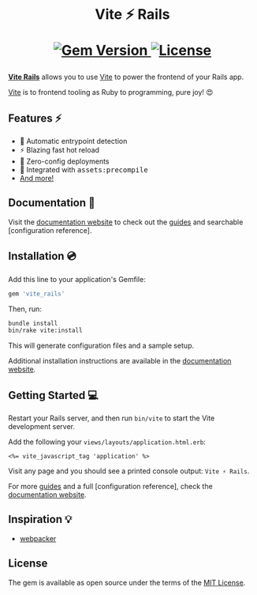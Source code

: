 <h1 align="center">
  Vite ⚡️ Rails
  <p align="center">
<!--     <a href="https://github.com/ElMassimo/vite_rails/actions">
      <img alt="Build Status" src="https://github.com/ElMassimo/vite_rails/workflows/build/badge.svg"/>
    </a> -->
    <!-- <a href="https://codeclimate.com/github/ElMassimo/vite_rails">
      <img alt="Maintainability" src="https://codeclimate.com/github/ElMassimo/vite_rails/badges/gpa.svg"/>
    </a>
    <a href="https://codeclimate.com/github/ElMassimo/vite_rails">
      <img alt="Test Coverage" src="https://codeclimate.com/github/ElMassimo/vite_rails/badges/coverage.svg"/>
    </a> -->
    <a href="https://rubygems.org/gems/vite_rails">
      <img alt="Gem Version" src="https://img.shields.io/gem/v/vite_rails.svg?colorB=e9573f"/>
    </a>
    <a href="https://github.com/ElMassimo/vite_rails/blob/master/LICENSE.txt">
      <img alt="License" src="https://img.shields.io/badge/license-MIT-428F7E.svg"/>
    </a>
  </p>
</h1>

[website]: https://vite-rails.netlify.app/
[features]: https://vite-rails.netlify.app/guide/introduction.html
[guides]: https://vite-rails.netlify.app/guide/
[config]: https://vite-rails.netlify.app/config/
[vite_rails]: https://github.com/ElMassimo/vite_rails
[webpacker]: https://github.com/rails/webpacker
[vite]: http://vitejs.dev/
[config file]: https://github.com/ElMassimo/vite_rails/blob/main/package/default.vite.json

[__Vite Rails__][vite_rails] allows you to use [Vite] to power the frontend of your Rails app.

[Vite] is to frontend tooling as Ruby to programming, pure joy! 😍

## Features ⚡️

- 🤖 Automatic entrypoint detection
- ⚡️ Blazing fast hot reload
- 🚀 Zero-config deployments
- 🤝 Integrated with <kbd>assets:precompile</kbd>
- [And more!][features]

## Documentation 📖

Visit the [documentation website][website] to check out the [guides] and searchable [configuration reference].

## Installation 💿

Add this line to your application's Gemfile:

```ruby
gem 'vite_rails'
```

Then, run:

```bash
bundle install
bin/rake vite:install
```

This will generate configuration files and a sample setup.

Additional installation instructions are available in the [documentation website][website].

## Getting Started 💻

Restart your Rails server, and then run `bin/vite` to start the Vite development server.

Add the following your `views/layouts/application.html.erb`:

```erb
<%= vite_javascript_tag 'application' %>
```

Visit any page and you should see a printed console output: `Vite ⚡️ Rails`.

For more [guides] and a full [configuration reference], check the [documentation website][website].

## Inspiration 💡

- [webpacker]

## License

The gem is available as open source under the terms of the [MIT License](https://opensource.org/licenses/MIT).
